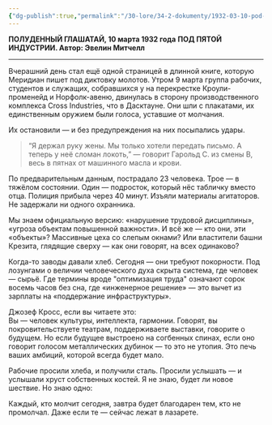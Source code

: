 ```yaml
---
{"dg-publish":true,"permalink":"/30-lore/34-2-dokumenty/1932-03-10-pod-p-ya-toj-industrii/","tags":["мир/документ"]}
---
```


**ПОЛУДЕННЫЙ ГЛАШАТАЙ, 10 марта 1932 года**
**ПОД ПЯТОЙ ИНДУСТРИИ. Автор: Эвелин Митчелл**

---

Вчерашний день стал ещё одной страницей в длинной книге, которую Меридиан пишет под диктовку молотов. Утром 9 марта группа рабочих, студентов и служащих, собравшихся у на перекрестке Кроули-променейд и Норфолк-авеню, двинулась в сторону производственного комплекса Cross Industries, что в Дасктауне. Они шли с плакатами, их единственным оружием были голоса, уставшие от молчания.

Их остановили — и без предупреждения на них посыпались удары. 

> “Я держал руку жены. Мы только хотели передать письмо. А теперь у неё сломан локоть,” — говорит Гарольд С. из смены B, весь в пятнах от машинного масла и крови.

По предварительным данным, пострадало 23 человека. Трое — в тяжёлом состоянии. Один — подросток, который нёс табличку вместо отца. Полиция прибыла через 40 минут.
Изъяли материалы агитаторов. Не задержали ни одного охранника.

Мы знаем официальную версию: «нарушение трудовой дисциплины», «угроза объектам повышенной важности». И всё же — кто они, эти «объекты»? Массивные цеха со слепым окнами? Или властители башни Крезита, глядящие сверху — как они говорят, на всех одинаково?

Когда-то заводы давали хлеб. Сегодня — они требуют покорности. Под лозунгами о величии человеческого духа скрыта система, где человек — сырьё. Где термины вроде "оптимизация труда" означают сорок восемь часов без сна, где «инженерное решение» — это вычет из зарплаты на «поддержание инфраструктуры».

Джозеф Кросс, если вы читаете это:  
Вы — человек культуры, интеллекта, гармонии. Говорят, вы покровительствуете театрам, поддерживаете выставки, говорите о будущем. Но если будущее выстроено на согбенных спинах, если оно говорит голосом металлических дубинок — то это не утопия. Это печь ваших амбиций, которой всегда будет мало.

Рабочие просили хлеба, и получили сталь. Просили услышать — и услышали хруст собственных костей. Я не знаю, будет ли новое шествие. Но знаю одно:

Каждый, кто молчит сегодня, завтра будет благодарен тем, кто не промолчал. Даже если те — сейчас лежат в лазарете.

